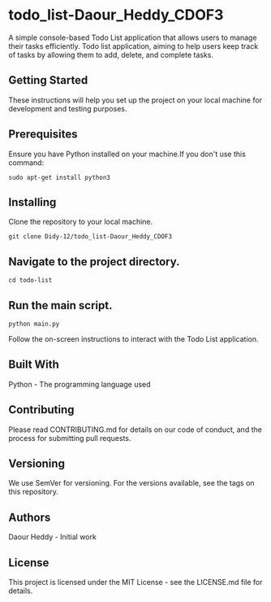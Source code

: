 # todo_list-Daour_Heddy_CDOF3


A simple console-based Todo List application that allows users to manage their tasks efficiently.
Todo list application, aiming to help users keep track of tasks by allowing them to add, delete, and complete tasks.

## Getting Started

These instructions will help you set up the project on your local machine for development and testing purposes.

## Prerequisites
Ensure you have Python installed on your machine.If you don't use this command:
```
sudo apt-get install python3
```
## Installing
Clone the repository to your local machine.
```
git clone Didy-12/todo_list-Daour_Heddy_CDOF3
```
## Navigate to the project directory.
```
cd todo-list
```
## Run the main script.
```
python main.py
```
Follow the on-screen instructions to interact with the Todo List application.

## Built With

Python - The programming language used

## Contributing

Please read CONTRIBUTING.md for details on our code of conduct, and the process for submitting pull requests.

## Versioning

We use SemVer for versioning. For the versions available, see the tags on this repository.

## Authors

Daour Heddy - Initial work


## License

This project is licensed under the MIT License - see the LICENSE.md file for details.
